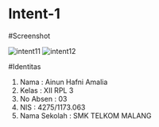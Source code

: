 # Intent-1

#Screenshot

![intent11](https://cloud.githubusercontent.com/assets/22849281/19842166/ab38ed7c-9f48-11e6-98ec-3a832cfb1676.JPG)
![intent12](https://cloud.githubusercontent.com/assets/22849281/19842165/ab38a664-9f48-11e6-9e92-be7ba958941c.JPG)

#Identitas
1. Nama : Ainun Hafni Amalia
2. Kelas : XII RPL 3
3. No Absen : 03
4. NIS : 4275/1173.063
5. Nama Sekolah : SMK TELKOM MALANG
